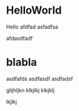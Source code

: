 # HelloWorld
Hello
afdfad
asfadfsa

afdasdfadf

# blabla

asdfafds 
asdfasdf 
asdfadsf

glijhljkn
klkjlkj
klkjklj

lkjlkj
